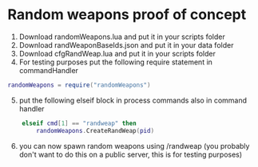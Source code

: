 # Random weapons proof of concept
1. Download randomWeapons.lua and put it in your scripts folder
2. Download randWeaponBaseIds.json and put it in your data folder
3. Download cfgRandWeap.lua and put it in your scripts folder
4. For testing purposes put the following require statement in commandHandler
```lua
randomWeapons = require("randomWeapons")
```
5. put the following elseif block in process commands also in command handler
```lua
	elseif cmd[1] == "randweap" then
		randomWeapons.CreateRandWeap(pid)
```
6. you can now spawn random weapons using /randweap (you probably don't want to do this on a public server, this is for testing purposes)